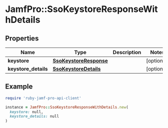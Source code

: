 # JamfPro::SsoKeystoreResponseWithDetails

## Properties

| Name | Type | Description | Notes |
| ---- | ---- | ----------- | ----- |
| **keystore** | [**SsoKeystoreResponse**](SsoKeystoreResponse.md) |  | [optional] |
| **keystore_details** | [**SsoKeystoreDetails**](SsoKeystoreDetails.md) |  | [optional] |

## Example

```ruby
require 'ruby-jamf-pro-api-client'

instance = JamfPro::SsoKeystoreResponseWithDetails.new(
  keystore: null,
  keystore_details: null
)
```


